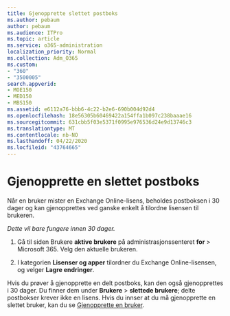 ```yaml
---
title: Gjenopprette slettet postboks
ms.author: pebaum
author: pebaum
ms.audience: ITPro
ms.topic: article
ms.service: o365-administration
localization_priority: Normal
ms.collection: Adm_O365
ms.custom:
- "360"
- "3500005"
search.appverid:
- MOE150
- MED150
- MBS150
ms.assetid: e6112a76-bbb6-4c22-b2e6-690b004d92d4
ms.openlocfilehash: 18e56305b60469422a154ffa1b097c238baaae16
ms.sourcegitcommit: 631cbb5f03e5371f0995e976536d24e9d13746c3
ms.translationtype: MT
ms.contentlocale: nb-NO
ms.lasthandoff: 04/22/2020
ms.locfileid: "43764665"
---
```

# <a name="restore-a-deleted-mailbox"></a>Gjenopprette en slettet postboks

Når en bruker mister en Exchange Online-lisens, beholdes postboksen i 30 dager og kan gjenopprettes ved ganske enkelt å tilordne lisensen til brukeren.
  
 *Dette vil bare fungere innen 30 dager.*  
  
1. Gå til siden Brukere **aktive brukere** på administrasjonssenteret **for** \> Microsoft 365. Velg den aktuelle brukeren.

2. I kategorien **Lisenser og apper** tilordner du Exchange Online-lisensen, og velger **Lagre endringer**.

Hvis du prøver å gjenopprette en delt postboks, kan den også gjenopprettes i 30 dager. Du finner dem under **Brukere** \> **slettede brukere**; delte postbokser krever ikke en lisens. Hvis du innser at du må gjenopprette en slettet bruker, kan du se [Gjenopprette en bruker](https://docs.microsoft.com/office365/admin/add-users/restore-user).
  